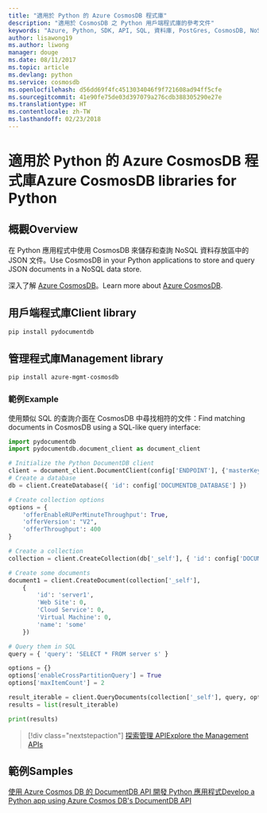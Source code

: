 ```yaml
---
title: "適用於 Python 的 Azure CosmosDB 程式庫"
description: "適用於 CosmosDB 之 Python 用戶端程式庫的參考文件"
keywords: "Azure, Python, SDK, API, SQL, 資料庫, PostGres, CosmosDB, NoSQL"
author: lisawong19
ms.author: liwong
manager: douge
ms.date: 08/11/2017
ms.topic: article
ms.devlang: python
ms.service: cosmosdb
ms.openlocfilehash: d56dd69f4fc4513034046f9f721608ad94ff5cfe
ms.sourcegitcommit: 41e90fe75de03d397079a276cdb388305290e27e
ms.translationtype: HT
ms.contentlocale: zh-TW
ms.lasthandoff: 02/23/2018
---
```

# <a name="azure-cosmosdb-libraries-for-python"></a><span data-ttu-id="919c5-104">適用於 Python 的 Azure CosmosDB 程式庫</span><span class="sxs-lookup"><span data-stu-id="919c5-104">Azure CosmosDB libraries for Python</span></span>

## <a name="overview"></a><span data-ttu-id="919c5-105">概觀</span><span class="sxs-lookup"><span data-stu-id="919c5-105">Overview</span></span>

<span data-ttu-id="919c5-106">在 Python 應用程式中使用 CosmosDB 來儲存和查詢 NoSQL 資料存放區中的 JSON 文件。</span><span class="sxs-lookup"><span data-stu-id="919c5-106">Use CosmosDB in your Python applications to store and query JSON documents in a NoSQL data store.</span></span>

<span data-ttu-id="919c5-107">深入了解 [Azure CosmosDB](https://docs.microsoft.com/azure/cosmos-db/introduction)。</span><span class="sxs-lookup"><span data-stu-id="919c5-107">Learn more about [Azure CosmosDB](https://docs.microsoft.com/azure/cosmos-db/introduction).</span></span>

## <a name="client-library"></a><span data-ttu-id="919c5-108">用戶端程式庫</span><span class="sxs-lookup"><span data-stu-id="919c5-108">Client library</span></span>
 ```bash
pip install pydocumentdb
 ```

## <a name="management-library"></a><span data-ttu-id="919c5-109">管理程式庫</span><span class="sxs-lookup"><span data-stu-id="919c5-109">Management library</span></span>
```bash
pip install azure-mgmt-cosmosdb
```

### <a name="example"></a><span data-ttu-id="919c5-110">範例</span><span class="sxs-lookup"><span data-stu-id="919c5-110">Example</span></span>

<span data-ttu-id="919c5-111">使用類似 SQL 的查詢介面在 CosmosDB 中尋找相符的文件：</span><span class="sxs-lookup"><span data-stu-id="919c5-111">Find matching documents in CosmosDB using a SQL-like query interface:</span></span>

```python
import pydocumentdb
import pydocumentdb.document_client as document_client

# Initialize the Python DocumentDB client
client = document_client.DocumentClient(config['ENDPOINT'], {'masterKey': config['MASTERKEY']})
# Create a database
db = client.CreateDatabase({ 'id': config['DOCUMENTDB_DATABASE'] })

# Create collection options
options = {
    'offerEnableRUPerMinuteThroughput': True,
    'offerVersion': "V2",
    'offerThroughput': 400
}

# Create a collection
collection = client.CreateCollection(db['_self'], { 'id': config['DOCUMENTDB_COLLECTION'] }, options)

# Create some documents
document1 = client.CreateDocument(collection['_self'],
    { 
        'id': 'server1',
        'Web Site': 0,
        'Cloud Service': 0,
        'Virtual Machine': 0,
        'name': 'some' 
    })

# Query them in SQL
query = { 'query': 'SELECT * FROM server s' }    

options = {} 
options['enableCrossPartitionQuery'] = True
options['maxItemCount'] = 2

result_iterable = client.QueryDocuments(collection['_self'], query, options)
results = list(result_iterable)

print(results)
```
> [!div class="nextstepaction"]
> [<span data-ttu-id="919c5-112">探索管理 API</span><span class="sxs-lookup"><span data-stu-id="919c5-112">Explore the Management APIs</span></span>](/python/api/overview/azure/cosmosdb/management)

## <a name="samples"></a><span data-ttu-id="919c5-113">範例</span><span class="sxs-lookup"><span data-stu-id="919c5-113">Samples</span></span>

[<span data-ttu-id="919c5-114">使用 Azure Cosmos DB 的 DocumentDB API 開發 Python 應用程式</span><span class="sxs-lookup"><span data-stu-id="919c5-114">Develop a Python app using Azure Cosmos DB's DocumentDB API</span></span>](https://azure.microsoft.com/resources/samples/azure-cosmos-db-documentdb-python-getting-started/)



